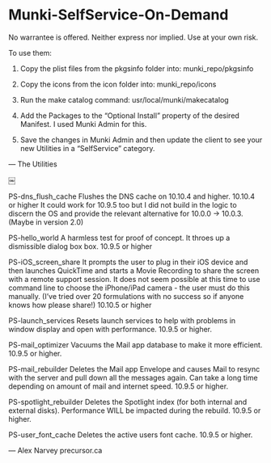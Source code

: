 # Munki-SelfService-On-Demand
No warrantee is offered. Neither express nor implied. Use at your own risk.

To use them:

1) Copy the plist files from the pkgsinfo folder into:
munki_repo/pkgsinfo

2) Copy the icons from the icon folder into:
munki_repo/icons
3) Run the make catalog command:
usr/local/munki/makecatalog

4) Add the Packages to the “Optional Install” property of the desired Manifest.
I used Munki Admin for this.

5) Save the changes in Munki Admin and then update the client to see your new Utilities in a “SelfService” category.

—
The Utilities

￼

PS-dns_flush_cache
Flushes the DNS cache on 10.10.4 and higher. 
10.10.4 or higher
It could work for 10.9.5 too but I did not build in the logic to discern the OS and provide the relevant alternative for 10.0.0 -> 10.0.3. (Maybe in version 2.0)

PS-hello_world
A harmless test for proof of concept. It throes up a dismissible dialog box box.
10.9.5 or higher

PS-iOS_screen_share
It prompts the user to plug in their iOS device and then launches QuickTime and starts a Movie Recording to share the screen with a remote support session.
It does not seem possible at this time to use command line to choose the iPhone/iPad camera - the user must do this manually. (I’ve tried over 20 formulations with no success so if anyone knows how please share!)
10.10.5 or higher

PS-launch_services
Resets launch services to help with problems in window display and open with performance.
10.9.5 or higher.

PS-mail_optimizer
Vacuums the Mail app database to make it more efficient.
10.9.5 or higher.

PS-mail_rebuilder
Deletes the Mail app Envelope and causes Mail to resync with the server and pull down all the messages again. Can take a long time depending on amount of mail and internet speed.
10.9.5 or higher.

PS-spotlight_rebuilder
Deletes the Spotlight index (for both internal and external disks). Performance WILL be impacted during the rebuild.
10.9.5 or higher.

PS-user_font_cache
Deletes the active users font cache.
10.9.5 or higher.


—
Alex Narvey
precursor.ca
